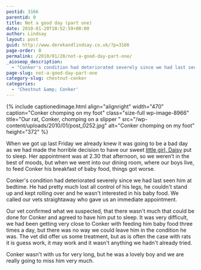 ```yaml
---
postid: 3166
parentid: 0
title: Not a good day (part one)
date: 2010-01-20T10:52:59+00:00
author: Lindsay
layout: post
guid: http://www.derekandlindsay.co.uk/?p=3166
page-order: 0
permalink: /2010/01/20/not-a-good-day-part-one/
_aioseop_description:
  - "Conker's condition had deteriorated severely since we had last seen him at bedtime.  He had pretty much lost all control of his legs, he couldn't stand up and kept rolling over and he wasn't interested in his baby food. "
page-slug: not-a-good-day-part-one
category-slug: chestnut-conker
categories:
  - 'Chestnut &amp; Conker'
---
```

{% include captionedimage.html align="alignright" width="470" caption="Conker chomping on my foot" class="size-full wp-image-8966" title="Our rat, Conker, chomping on a slipper " src="/wp-content/uploads/2010/01/post_0252.jpg" alt="Conker chomping on my foot" height="372" %} 

When we got up last Friday we already knew it was going to be a bad day as we had made the horrible decision to have our sweet [little girl, Daisy](/daisy-peach-apricot/) put to sleep. Her appointment was at 2.30 that afternoon, so we weren’t in the best of moods, but when we went into our dining room, where our boys live, to feed Conker his breakfast of baby food, things got worse.

Conker's condition had deteriorated severely since we had last seen him at bedtime. He had pretty much lost all control of his legs, he couldn't stand up and kept rolling over and he wasn't interested in his baby food. We called our vets straightaway who gave us an immediate appointment.

Our vet confirmed what we suspected, that there wasn't much that could be done for Conker and agreed to have him put to sleep. It was very difficult, we had been getting very close to Conker with feeding him baby food three times a day, but there was no way we could leave him in the condition he was. The vet did offer us some treatment, but as is often the case with rats it is guess work, it may work and it wasn't anything we hadn't already tried.

Conker wasn't with us for very long, but he was a lovely boy and we are really going to miss him very much.